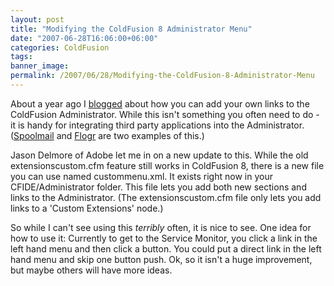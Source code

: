 ```yaml
---
layout: post
title: "Modifying the ColdFusion 8 Administrator Menu"
date: "2007-06-28T16:06:00+06:00"
categories: ColdFusion 
tags: 
banner_image: 
permalink: /2007/06/28/Modifying-the-ColdFusion-8-Administrator-Menu
---
```


About a year ago I <a href="http://www.raymondcamden.com/index.cfm/2006/11/13/Adding-your-own-links-in-the-ColdFusion-Administrator">blogged</a> about how you can add your own links to the ColdFusion Administrator. While this isn't something you often need to do - it is handy for integrating third party applications into the Administrator. (<a href="http://spoolmail.riaforge.org">Spoolmail</a> and <a href="http://flogr.riaforge.org">Flogr</a> are two examples of this.)

Jason Delmore of Adobe let me in on a new update to this. While the old extensionscustom.cfm feature still works in ColdFusion 8, there is a new file you can use named custommenu.xml. It exists right now in your CFIDE/Administrator folder. This file lets you add both new sections and links to the Administrator. (The extensionscustom.cfm file only lets you add links to a 'Custom Extensions' node.) 

So while I can't see using this <i>terribly</i> often, it is nice to see. One idea for how to use it: Currently to get to the Service Monitor, you click a link in the left hand menu and then click a button. You could put a direct link in the left hand menu and skip one button push. Ok, so it isn't a huge improvement, but maybe others will have more ideas.